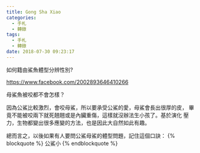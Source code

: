 ```yaml
---
title: Gong Sha Xiao
categories:
  - 手札
  - 轉錄
tags:
  - 手札
  - 轉錄
date: 2018-07-30 09:23:17
---
```

如何籍由鯊魚體型分辨性別?

https://www.facebook.com/2002893646410266

母鯊魚被咬都不會怎樣？

因為公鯊比較激烈，會咬母鯊，所以要承受公鯊的愛，母鯊會長出很厚的皮，
畢竟不能被咬兩下就死翹翹或是內臟重傷，這樣就沒辦法生小孩了。基於演化
壓力，生物都變出很多應變的方法，也是因此大自然如此有趣。

總而言之，以後如果有人要問公鯊母鯊的體型問題，記住這個口訣：
{% blockquote %}
公鯊小
{% endblockquote %}
